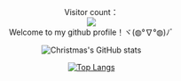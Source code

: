 <p align="center">
  Visitor count：
  <br>
  <img src="https://profile-counter.glitch.me/ZERO-DG/count.svg?" />
  <br>
  Welcome to my github profile！ヾ(◍°∇°◍)ﾉﾞ
</p>

<div align="center">
  
![Christmas's GitHub stats](https://github-readme-stats.vercel.app/api?username=ZERO-DG&show_icons=true&theme=tokyonight)

[![Top Langs](https://github-readme-stats.vercel.app/api/top-langs/?username=ZERO-DG&layout=compact&theme=calm)](https://github.com/ZERO-DG/github-readme-stats)
  
</div>
